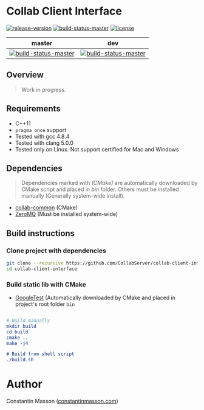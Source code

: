 # Collab Client Interface

[![release-version](https://img.shields.io/badge/release-alpha--version-red.svg)]()
[![build-status-master](https://travis-ci.org/CollabServer/collab-client-interface.svg?branch=master)](https://travis-ci.org/CollabServer/collab-client-interface)
[![license](https://img.shields.io/badge/license-LGPLv3.0-blue.svg)](https://github.com/CollabServer/collab-client-interface/blob/master/LICENSE.txt)

| master | dev |
| :-----: | :----: |
| [![build-status-master](https://travis-ci.org/CollabServer/collab-client-interface.svg?branch=master)](https://travis-ci.org/CollabServer/collab-client-interface) | [![build-status-master](https://travis-ci.org/CollabServer/collab-client-interface.svg?branch=dev)](https://travis-ci.org/CollabServer/collab-client-interface) |


## Overview
> Work in progress.


## Requirements
- C++11
- `pragma once` support
- Tested with gcc 4.8.4
- Tested with clang 5.0.0
- Tested only on Linux. Not support certified for Mac and Windows


## Dependencies
> Dependencies marked with *(CMake)* are automatically downloaded by CMake
> script and placed in *bin* folder.
> Others must be installed manually (Generally system-wide install).
- [collab-common](https://github.com/CollabServer/collab-common.git) (CMake)
- [ZeroMQ](http://zeromq.org/) (Must be installed system-wide)


## Build instructions

### Clone project with dependencies
```bash
git clone --recursive https://github.com/CollabServer/collab-client-interface.git
cd collab-client-interface
```

### Build static lib with CMake
- [GoogleTest](https://github.com/google/googletest)
(Automatically downloaded by CMake and placed in project's root folder `bin`

```cmake

# Build manually
mkdir build
cd build
cmake ..
make -j4

# Build from shell script
./build.sh
```


# Author
Constantin Masson ([constantinmasson.com](http://constantinmasson.com/))
